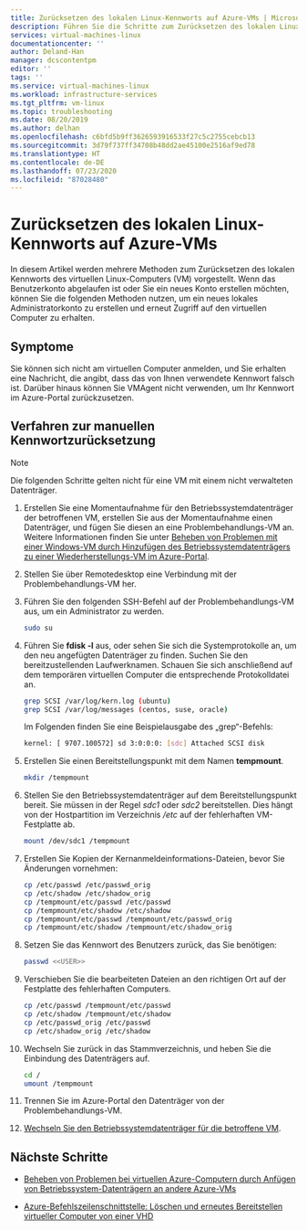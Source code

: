 ```yaml
---
title: Zurücksetzen des lokalen Linux-Kennworts auf Azure-VMs | Microsoft-Dokumentation
description: Führen Sie die Schritte zum Zurücksetzen des lokalen Linux-Kennworts auf der Azure-VM ein
services: virtual-machines-linux
documentationcenter: ''
author: Deland-Han
manager: dcscontentpm
editor: ''
tags: ''
ms.service: virtual-machines-linux
ms.workload: infrastructure-services
ms.tgt_pltfrm: vm-linux
ms.topic: troubleshooting
ms.date: 08/20/2019
ms.author: delhan
ms.openlocfilehash: c6bfd5b9ff3626593916533f27c5c2755cebcb13
ms.sourcegitcommit: 3d79f737ff34708b48dd2ae45100e2516af9ed78
ms.translationtype: HT
ms.contentlocale: de-DE
ms.lasthandoff: 07/23/2020
ms.locfileid: "87028480"
---
```

# <a name="how-to-reset-local-linux-password-on-azure-vms"></a>Zurücksetzen des lokalen Linux-Kennworts auf Azure-VMs

In diesem Artikel werden mehrere Methoden zum Zurücksetzen des lokalen Kennworts des virtuellen Linux-Computers (VM) vorgestellt. Wenn das Benutzerkonto abgelaufen ist oder Sie ein neues Konto erstellen möchten, können Sie die folgenden Methoden nutzen, um ein neues lokales Administratorkonto zu erstellen und erneut Zugriff auf den virtuellen Computer zu erhalten.

## <a name="symptoms"></a>Symptome

Sie können sich nicht am virtuellen Computer anmelden, und Sie erhalten eine Nachricht, die angibt, dass das von Ihnen verwendete Kennwort falsch ist. Darüber hinaus können Sie VMAgent nicht verwenden, um Ihr Kennwort im Azure-Portal zurückzusetzen.

## <a name="manual-password-reset-procedure"></a>Verfahren zur manuellen Kennwortzurücksetzung

> [!NOTE]
> Die folgenden Schritte gelten nicht für eine VM mit einem nicht verwalteten Datenträger.

1. Erstellen Sie eine Momentaufnahme für den Betriebssystemdatenträger der betroffenen VM, erstellen Sie aus der Momentaufnahme einen Datenträger, und fügen Sie diesen an eine Problembehandlungs-VM an. Weitere Informationen finden Sie unter [Beheben von Problemen mit einer Windows-VM durch Hinzufügen des Betriebssystemdatenträgers zu einer Wiederherstellungs-VM im Azure-Portal](troubleshoot-recovery-disks-portal-linux.md).

2. Stellen Sie über Remotedesktop eine Verbindung mit der Problembehandlungs-VM her.

3.  Führen Sie den folgenden SSH-Befehl auf der Problembehandlungs-VM aus, um ein Administrator zu werden.

    ```bash
    sudo su
    ```

4.  Führen Sie **fdisk -l** aus, oder sehen Sie sich die Systemprotokolle an, um den neu angefügten Datenträger zu finden. Suchen Sie den bereitzustellenden Laufwerknamen. Schauen Sie sich anschließend auf dem temporären virtuellen Computer die entsprechende Protokolldatei an.

    ```bash
    grep SCSI /var/log/kern.log (ubuntu)
    grep SCSI /var/log/messages (centos, suse, oracle)
    ```

    Im Folgenden finden Sie eine Beispielausgabe des „grep“-Befehls:

    ```bash
    kernel: [ 9707.100572] sd 3:0:0:0: [sdc] Attached SCSI disk
    ```

5.  Erstellen Sie einen Bereitstellungspunkt mit dem Namen **tempmount**.

    ```bash
    mkdir /tempmount
    ```

6.  Stellen Sie den Betriebssystemdatenträger auf dem Bereitstellungspunkt bereit. Sie müssen in der Regel *sdc1* oder *sdc2* bereitstellen. Dies hängt von der Hostpartition im Verzeichnis */etc* auf der fehlerhaften VM-Festplatte ab.

    ```bash
    mount /dev/sdc1 /tempmount
    ```

7.  Erstellen Sie Kopien der Kernanmeldeinformations-Dateien, bevor Sie Änderungen vornehmen:

    ```bash
    cp /etc/passwd /etc/passwd_orig    
    cp /etc/shadow /etc/shadow_orig    
    cp /tempmount/etc/passwd /etc/passwd
    cp /tempmount/etc/shadow /etc/shadow 
    cp /tempmount/etc/passwd /tempmount/etc/passwd_orig
    cp /tempmount/etc/shadow /tempmount/etc/shadow_orig
    ```

8.  Setzen Sie das Kennwort des Benutzers zurück, das Sie benötigen:

    ```bash
    passwd <<USER>> 
    ```

9.  Verschieben Sie die bearbeiteten Dateien an den richtigen Ort auf der Festplatte des fehlerhaften Computers.

    ```bash
    cp /etc/passwd /tempmount/etc/passwd
    cp /etc/shadow /tempmount/etc/shadow
    cp /etc/passwd_orig /etc/passwd
    cp /etc/shadow_orig /etc/shadow
    ```

10. Wechseln Sie zurück in das Stammverzeichnis, und heben Sie die Einbindung des Datenträgers auf.

    ```bash
    cd /
    umount /tempmount
    ```

11. Trennen Sie im Azure-Portal den Datenträger von der Problembehandlungs-VM.

12. [Wechseln Sie den Betriebssystemdatenträger für die betroffene VM](troubleshoot-recovery-disks-portal-linux.md#swap-the-os-disk-for-the-vm).

## <a name="next-steps"></a>Nächste Schritte

* [Beheben von Problemen bei virtuellen Azure-Computern durch Anfügen von Betriebssystem-Datenträgern an andere Azure-VMs](https://social.technet.microsoft.com/wiki/contents/articles/18710.troubleshoot-azure-vm-by-attaching-os-disk-to-another-azure-vm.aspx)

* [Azure-Befehlszeilenschnittstelle: Löschen und erneutes Bereitstellen virtueller Computer von einer VHD](/archive/blogs/linuxonazure/azure-cli-how-to-delete-and-re-deploy-a-vm-from-vhd)
